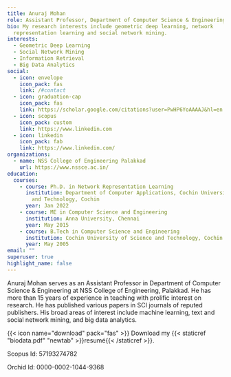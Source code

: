 ```yaml
---
title: Anuraj Mohan
role: Assistant Professor, Department of Computer Science & Engineering
bio: My research interests include geometric deep learning, network
  representation learning and social network mining.
interests:
  - Geometric Deep Learning
  - Social Network Mining
  - Information Retrieval
  - Big Data Analytics
social:
  - icon: envelope
    icon_pack: fas
    link: /#contact
  - icon: graduation-cap
    icon_pack: fas
    link: https://scholar.google.com/citations?user=PwHP6YoAAAAJ&hl=en
  - icon: scopus
    icon_pack: custom
    link: https://www.linkedin.com
  - icon: linkedin
    icon_pack: fab
    link: https://www.linkedin.com/
organizations:
  - name: NSS College of Engineering Palakkad
    url: https://www.nssce.ac.in/
education:
  courses:
    - course: Ph.D. in Network Representation Learning
      institution: Department of Computer Applications, Cochin University of Science
        and Technology, Cochin
      year: Jan 2022
    - course: ME in Computer Science and Engineering
      institution: Anna University, Chennai
      year: May 2015
    - course: B.Tech in Computer Science and Engineering
      institution: Cochin University of Science and Technology, Cochin
      year: May 2005
email: ""
superuser: true
highlight_name: false
---
```

Anuraj Mohan  serves as an Assistant Professor in Department of Computer Science & Engineering  at NSS College of Engineering, Palakkad. He has more than 15 years of experience in teaching with prolific interest on research. He has published various papers in SCI journals of reputed publishers. His broad areas of interest include machine learning, text and social network mining, and big data analytics.

{{< icon name="download" pack="fas" >}} Download my {{< staticref "biodata.pdf" "newtab" >}}resumé{{< /staticref >}}.

Scopus Id: 57193274782

Orchid Id: 0000-0002-1044-9368
